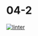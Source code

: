 # 04-2
 [![linter](https://github.com/Steven-Pan-1234/04-2/workflows/linter/badge.svg)](https://github.com/marketplace/actions/super-linter)         

